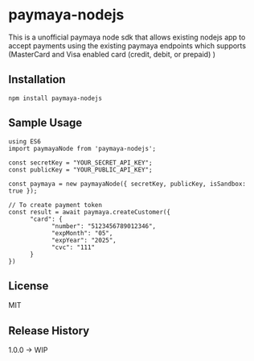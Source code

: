 # paymaya-nodejs

This is a unofficial paymaya node sdk that allows existing nodejs app to accept payments using the existing paymaya endpoints which supports (MasterCard and Visa enabled card (credit, debit, or prepaid)
)
## Installation

	npm install paymaya-nodejs

## Sample Usage
    using ES6
	import paymayaNode from 'paymaya-nodejs';

    const secretKey = "YOUR_SECRET_API_KEY";
    const publicKey = "YOUR_PUBLIC_API_KEY";

	const paymaya = new paymayaNode({ secretKey, publicKey, isSandbox: true });

	// To create payment token
    const result = await paymaya.createCustomer({
          "card": {
                "number": "5123456789012346",
                "expMonth": "05",
                "expYear": "2025",
                "cvc": "111"
          }
    })

## License

MIT

## Release History

1.0.0 -> WIP

